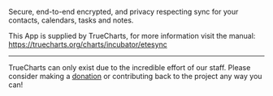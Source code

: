 Secure, end-to-end encrypted, and privacy respecting sync for your contacts, calendars, tasks and notes.

This App is supplied by TrueCharts, for more information visit the manual: https://truecharts.org/charts/incubator/etesync

---

TrueCharts can only exist due to the incredible effort of our staff.
Please consider making a [donation](https://truecharts.org/docs/about/sponsor) or contributing back to the project any way you can!
